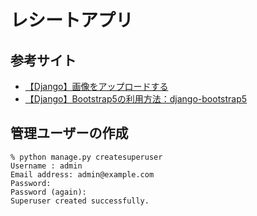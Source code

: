 # レシートアプリ
## 参考サイト
- [【Django】画像をアップロードする](https://daeudaeu.com/django-upload-image/)
- [【Django】Bootstrap5の利用方法：django-bootstrap5](https://office54.net/python/django/django-bootstrap5-css)
## 管理ユーザーの作成
```
% python manage.py createsuperuser   
Username : admin
Email address: admin@example.com
Password: 
Password (again): 
Superuser created successfully.
```